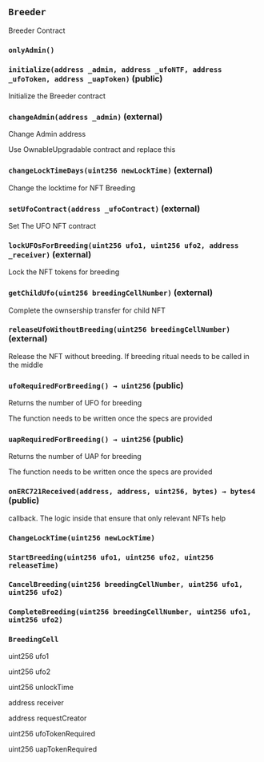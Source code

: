 ## `Breeder`

Breeder Contract



### `onlyAdmin()`






### `initialize(address _admin, address _ufoNTF, address _ufoToken, address _uapToken)` (public)

Initialize the Breeder contract




### `changeAdmin(address _admin)` (external)

Change Admin address


Use OwnableUpgradable contract and replace this


### `changeLockTimeDays(uint256 newLockTime)` (external)

Change the locktime for NFT Breeding




### `setUfoContract(address _ufoContract)` (external)

Set The UFO NFT contract




### `lockUFOsForBreeding(uint256 ufo1, uint256 ufo2, address _receiver)` (external)

Lock the NFT tokens for breeding




### `getChildUfo(uint256 breedingCellNumber)` (external)

Complete the ownsership transfer for child NFT




### `releaseUfoWithoutBreeding(uint256 breedingCellNumber)` (external)

Release the NFT without breeding. If breeding ritual needs to be called in the middle




### `ufoRequiredForBreeding() → uint256` (public)

Returns the number of UFO for breeding


The function needs to be written once the specs are provided

### `uapRequiredForBreeding() → uint256` (public)

Returns the number of UAP for breeding


The function needs to be written once the specs are provided

### `onERC721Received(address, address, uint256, bytes) → bytes4` (public)

callback. The logic inside that ensure that only relevant NFTs help




### `ChangeLockTime(uint256 newLockTime)`





### `StartBreeding(uint256 ufo1, uint256 ufo2, uint256 releaseTime)`





### `CancelBreeding(uint256 breedingCellNumber, uint256 ufo1, uint256 ufo2)`





### `CompleteBreeding(uint256 breedingCellNumber, uint256 ufo1, uint256 ufo2)`






### `BreedingCell`


uint256 ufo1


uint256 ufo2


uint256 unlockTime


address receiver


address requestCreator


uint256 ufoTokenRequired


uint256 uapTokenRequired




